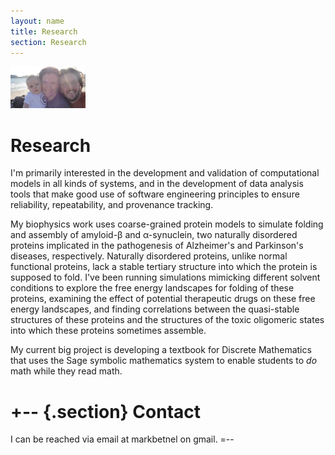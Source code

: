 ```yaml
---
layout: name
title: Research
section: Research
---
```


<img class='inset right' src='../images/family.jpg' title='Work to live...' alt='my family' width='120px' />

Research 
========
I'm primarily interested in the development and validation of computational
models in all kinds of systems, and in the development of data
analysis tools that make good use of software engineering
principles to ensure reliability, repeatability, and provenance
tracking.

My biophysics work uses coarse-grained protein models to simulate
folding and assembly of amyloid-&beta; and &alpha;-synuclein, two
naturally disordered proteins implicated in the pathogenesis
of Alzheimer's and Parkinson's diseases, respectively.  Naturally
disordered proteins, unlike normal functional proteins, lack a stable
tertiary structure into which the protein is supposed to fold.
I've been running simulations mimicking different solvent
conditions to explore the free energy landscapes for folding
of these proteins, examining the effect of potential therapeutic
drugs on these free energy landscapes, and finding correlations
between the quasi-stable structures of these proteins and the 
structures of the toxic oligomeric states into which these
proteins sometimes assemble.

My current big project is developing a textbook for Discrete Mathematics
that uses the Sage symbolic mathematics system to enable students
to *do* math while they read math. 

+-- {.section}
Contact 
=======
I can be reached via email at markbetnel on gmail.
=--




[research]: ../work/
[published]: ../work/pubs
[personal]: ../
[code]: ../code/

